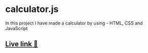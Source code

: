 # calculator.js
In this project I have made a calculator by using - HTML, CSS and JavaScript
## [__Live link__ 🚀](https://earnest-liger-39a9cc.netlify.app/) 
